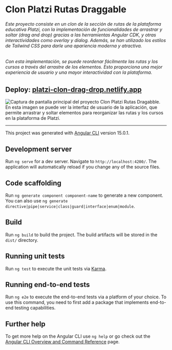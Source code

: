 # Clon Platzi Rutas Draggable

###### Este proyecto consiste en un clon de la sección de rutas de la plataforma educativa Platzi, con la implementación de funcionalidades de arrastrar y soltar (drag and drop) gracias a las herramientas Angular CDK, y otras interactividades como overlay y dialog. Además, se han utilizado los estilos de Tailwind CSS para darle una apariencia moderna y atractiva.
###### Con esta implementación, se puede reordenar fácilmente las rutas y los cursos a través del arrastre de los elementos. Esto proporciona una mejor experiencia de usuario y una mayor interactividad con la plataforma.

Deploy: [platzi-clon-drag-drop.netlify.app](https://platzi-clon-drag-drop.netlify.app/)
------------

![Captura de pantalla principal del proyecto Clon Platzi Rutas Dragabble. En esta imagen se puede ver la interfaz de usuario de la aplicación, que permite arrastrar y soltar elementos para reorganizar las rutas y los cursos en la plataforma de Platzi.
](https://drive.google.com/uc?id=1iWeMX5jcFbQftvGeckTBskVb5hBMXakV)

------------



This project was generated with [Angular CLI](https://github.com/angular/angular-cli) version 15.0.1.

## Development server

Run `ng serve` for a dev server. Navigate to `http://localhost:4200/`. The application will automatically reload if you change any of the source files.

## Code scaffolding

Run `ng generate component component-name` to generate a new component. You can also use `ng generate directive|pipe|service|class|guard|interface|enum|module`.

## Build

Run `ng build` to build the project. The build artifacts will be stored in the `dist/` directory.

## Running unit tests

Run `ng test` to execute the unit tests via [Karma](https://karma-runner.github.io).

## Running end-to-end tests

Run `ng e2e` to execute the end-to-end tests via a platform of your choice. To use this command, you need to first add a package that implements end-to-end testing capabilities.

## Further help

To get more help on the Angular CLI use `ng help` or go check out the [Angular CLI Overview and Command Reference](https://angular.io/cli) page.
